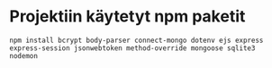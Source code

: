 <h1>Projektiin käytetyt npm paketit </h1>

<code>npm install bcrypt body-parser connect-mongo dotenv ejs express express-session jsonwebtoken method-override mongoose sqlite3 nodemon</code>
